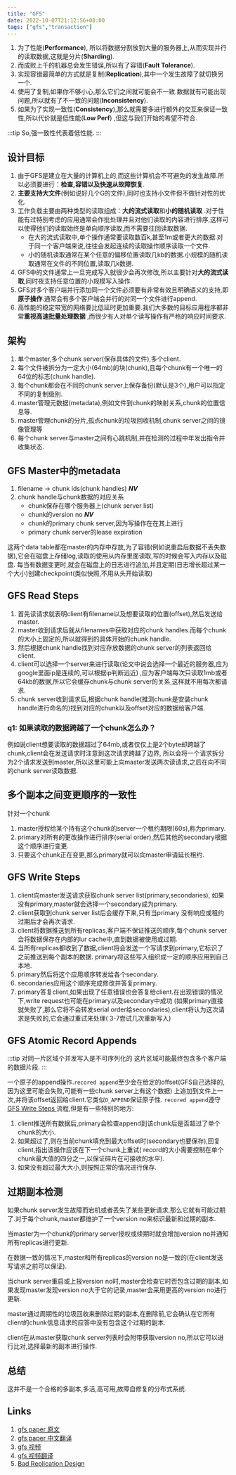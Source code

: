 ```yaml
---
title: "GFS"
date: 2022-10-07T21:12:56+08:00
tags: ["gfs","transaction"]
---
```


1. 为了性能(**Performance**), 所以将数据分割放到大量的服务器上,从而实现并行的读取数据,这就是分片(**Sharding**).
2. 而成败上千的机器总会发生错误,所以有了容错(**Fault Tolerance**).
3. 实现容错最简单的方式就是复制(**Replication**),其中一个发生故障了就切换另一个.
4. 使用了复制,如果你不够小心,那么它们之间就可能会不一致.数据就有可能出现问题,所以就有了不一致的问题(**Inconsistency**).
5. 如果为了实现一致性(**Consistency**),那么就需要多进行额外的交互来保证一致性,所以代价就是低性能(**Low Perf**)
   ,但这与我们开始的希望不符合.

:::tip
So,强一致性代表着低性能.
:::

## 设计目标

1. 由于GFS是建立在大量的计算机上的,而这些计算机会不可避免的发生故障.所以必须要进行：**检查,容错以及快速从故障恢复**.
2. **主要支持大文件**(例如说好几个G的文件),同时也支持小文件但不做针对性的优化.
3. 工作负载主要由两种类型的读取组成：**大的流式读取**和**小的随机读取**
  .对于性能有过特别考虑的应用通常会作批处理并且对他们读取的内容进行排序,这样可以使得他们的读取始终是单向顺序读取,而不需要往回读取数据.
    - 在大的流式读取中,单个操作通常要读取数百k,甚至1m或者更大的数据.对于同一个客户端来说,往往会发起连续的读取操作顺序读取一个文件.
    - 小的随机读取通常在某个任意的偏移位置读取几kb的数据.小规模的随机读取通常在文件的不同位置,读取几k数据.
4. GFS中的文件通常上一旦完成写入就很少会再次修改,所以主要针对**大的流式读取**,同时夜支持任意位置的小规模写入操作.
5. GFS对多个客户端并行添加同一个文件必须要有非常有效且明确语义的支持,即**原子操作**.通常会有多个客户端会并行的对同一个文件进行append.
6. 高性能的稳定带宽的网络要比低延时更加重要.我们大多数的目标应用程序都非常**重视高速批量处理数据**
   ,而很少有人对单个读写操作有严格的响应时间要求.

## 架构

1. 单个master,多个chunk server(保存具体的文件),多个client.
2. 每个文件被拆分为一定大小(64mb)的块(chunk),且每个chunk有一个唯一的64位的标志(chunk handle).
3. 每个chunk都会在不同的chunk server上保存备份(默认是3个),用户可以指定不同的复制级别.
4. master管理元数据(metadata),例如文件到chunk的映射关系,chunk的位置信息等.
5. master管理chunk的分片,孤点chunk的垃圾回收机制,chunk server之间的镜像管理等
6. 每个chunk server与master之间有心跳机制,并在检测的过程中年发出指令并收集状态.

## GFS Master中的metadata

1. filename -> chunk ids(chunk handles) _**NV**_
2. chunk handle与chunk数据的对应关系
    - chunk保存在哪个服务器上(chunk server list)
    - chunk的version no _**NV**_
    - chunk的primary chunk server,因为写操作在在其上进行
    - primary chunk server的lease expiration

这两个data table都在master的内存中存放,为了容错(例如说重启后数据不丢失数据),它会在磁盘上存储log,读取的使用从内存里面读取,写的时候会写入内存以及磁盘.
每当有数据变更时,就会在磁盘上的日志进行追加,并且定期(日志增长超过某一个大小)创建checkpoint(类似快照,不用从头开始读取)

## GFS Read Steps

1. 首先读请求就表明client有filename以及想要读取的位置(offset),然后发送给master.
2. master收到请求后就从filenames中获取对应的chunk handles.而每个chunk的大小上固定的,所以就得到的具体开始的chunk handle.
3. 然后根据chunk handle找到对应存放数据的chunk server的列表返回给client.
4. client可以选择一个server来进行读取(论文中说会选择一个最近的服务器,应为google里面ip是连续的,可以根据ip判断远近)
   ,应为客户端每次只读取1mb或者64kb的数据,所以它会缓存chunk与chunk server的关系,这样就不用每次都请求.
5. chunk server收到请求后,根据chunk handle(推测chunk是安装chunk handle进行命名的)找到对应的chunk以及offset对应的数据给客户端.

### q1: 如果读取的数据跨越了一个chunk怎么办？

例如说client想要读取的数据超过了64mb,或者仅仅上是2个byte却跨越了chunk,client会在发送请求时注意到这次请求跨越了边界,
所以会将一个请求拆分为2个请求发送到master,所以这里可能上向master发送两次读请求,之后在向不同的chunk server读取数据.

## 多个副本之间变更顺序的一致性

针对一个chunk

1. master授权给某个持有这个chunk的server一个租约期限(60s),称为primary.
2. primary对所有的更改操作进行排序(serial order),然后其他的secondary根据这个顺序进行变更.
3. 只要这个chunk正在变更,那么primary就可以向master申请延长租约.

## GFS Write Steps

1. client向master发送请求获取chunk server list(primary,secondaries),
   如果没有primary,master就会选择一个secondary成为primary.
2. client获取到chunk server list后会缓存下来,只有当primary
   没有响应或租约过期后才会再次请求.
3. client将数据推送到所有replicas,客户端不保证推送的顺序,每个chunk server会将数据保存在内部的lur cache中,直到数据被使用或过期.
4. 当所有replicas都收到了数据,client将会发送一个写请求到primary,它标识了之前推送到每个副本的数据.
   primary将这些写入组织成一定的顺序应用到自己本地.
5. primary然后将这个应用顺序转发给各个secondary.
6. secondaries应用这个顺序完成修改并答复primary.
7. primary答复client,如果出现了任意错误也会答复给client.在出现错误的情况下,write request也可能在primary以及secondary中成功
   (如果primary直接就失败了,那么它将不会转发serial order给secondaries),client将认为这次请求是失败的,它会通过重试来处理(
   3-7尝试几次重新写入)

## GFS Atomic Record Appends

:::tip 对同一片区域个并发写入是不可序列化的
这片区域可能最终包含多个客户端的数据片段.
:::

一个原子的append操作.`recored append`至少会在给定的offset(GFS自己选择的,因为这里可能会失败,可能有一些chunk server上有这个数据)
上追加到文件上一次,并将该offset返回给client.它类似`O_APPEND`保证原子性.
`recored append`遵守[ GFS Write Steps ](#gfs-write-steps)流程,但是有一些特别的地方:

1. client推送所有数据后,primary会检查append到该chunk后是否超过了单个chunk的大小.
2. 如果超过了,则在当前chunk填充到最大offset时(secondary也要保存),回复client,指出该操作应该在下一个chunk上重试(
   record的大小需要控制在单个chunk最大值的四分之一,以保证碎片在可接收的水平).
3. 如果没有超过最大大小,则按照正常的情况进行保存.


## 过期副本检测

如果chunk server发生故障而宕机或者丢失了某些更新请求,那么它就有可能过期了.对于每个chunk,master都维护了一个version
no来标识最新和过期的副本.

当master为一个chunk的primary server授权或续期时就会增加version no并通知所有replicas进行更新.

在数据一致的情况下,master和所有replicas的version no是一致的(在client发送写请求之前可以保证).

当chunk server重启或上报version no时,master会检查它时否包含过期的副本,如果发现master发现version
no大于它的记录,master会采用更高的version no进行更新.

master通过周期性的垃圾回收来删除过期的副本,在删除前,它会确认在它所有client的chunk信息请求的应答中没有包含这个过期的副本.

client在从master获取chunk server列表时会附带获取version no,所以它可以进行比对,选择最新的副本进行操作.

## 总结

这并不是一个合格的多副本,多活,高可用,故障自修复的分布式系统.

## Links

1. [gfs paper 原文](https://static.googleusercontent.com/media/research.google.com/zh-CN//archive/gfs-sosp2003.pdf)
2. [gfs paper 中文翻译](https://zhuanlan.zhihu.com/p/424677701)
3. [gfs 视频](https://www.bilibili.com/video/BV1R7411t71W/?p=3&spm_id_from=333.788.top_right_bar_window_history.content.click&vd_source=98f230be6561d2fc7450e7ce05876f68)
4. [gfs 视频翻译](https://mit-public-courses-cn-translatio.gitbook.io/mit6-824/lecture-03-gfs/3.1)
5. [Bad Replication Design](https://mit-public-courses-cn-translatio.gitbook.io/mit6-824/lecture-03-gfs/3.2-qiang-yi-zhi-xing-strong-consistency)
